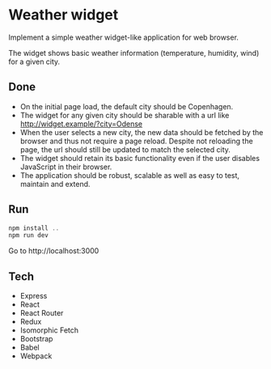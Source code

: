 # Weather widget 

Implement a simple weather widget-like application for web browser.

The widget shows basic weather information (temperature, humidity, wind) for a given city. 

## Done

* On the initial page load, the default city should be Copenhagen.	
* The widget for any given city should be sharable with a url like http://widget.example/?city=Odense
* When the user selects a new city, the new data should be fetched by the browser and thus not require a page reload. Despite not reloading the page, the url should still be updated to match the selected city.
* The widget should retain its basic functionality even if the user disables JavaScript in their browser.
* The application should be robust, scalable as well as easy to test, maintain and extend.

## Run

```javascript
npm install ..
npm run dev
```

Go to http://localhost:3000

## Tech

* Express
* React
* React Router
* Redux
* Isomorphic Fetch
* Bootstrap
* Babel
* Webpack